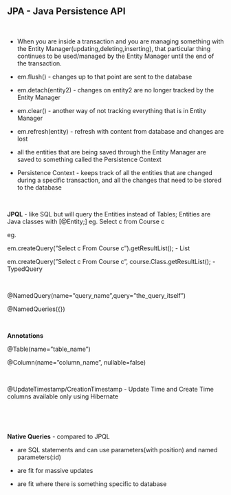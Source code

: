 JPA - Java Persistence API
--------------------------

 

-   When you are inside a transaction and you are managing something with the
    Entity Manager(updating,deleting,inserting), that particular thing continues
    to be used/managed by the Entity Manager until the end of the transaction.

-   em.flush() - changes up to that point are sent to the database

-   em.detach(entity2) - changes on entity2 are no longer tracked by the Entity
    Manager

-   em.clear() - another way of not tracking everything that is in Entity
    Manager

-   em.refresh(entity) - refresh with content from database and changes are lost

-   all the entities that are being saved through the Entity Manager are saved
    to something called the Persistence Context

-   Persistence Context - keeps track of all the entities that are changed
    during a specific transaction, and all the changes that need to be stored to
    the database

 

**JPQL** - like SQL but will query the Entities instead of Tables; Entities are
Java classes with [@Entity;] eg. Select c from Course c

eg.

em.createQuery(”Select c From Course c”).getResultList(); - List

em.createQuery(”Select c From Course c”, course.Class.getResultList(); -
TypedQuery

 

\@NamedQuery(name=”query_name”,query=”the_query_itself”)

\@NamedQueries({})

 

**Annotations**

\@Table(name=”table_name”)

\@Column(name=”column_name”, nullable=false)

 

\@UpdateTimestamp/CreationTimestamp - Update Time and Create Time columns
available only using Hibernate

 

 

**Native Queries** - compared to JPQL

-   are SQL statements and can use parameters(with position) and named
    parameters(:id)

-   are fit for massive updates

-   are fit where there is something specific to database

 

 

 

 

 
